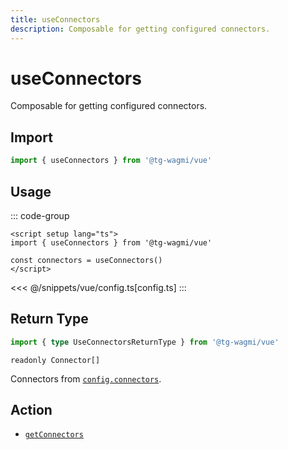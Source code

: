 ```yaml
---
title: useConnectors
description: Composable for getting configured connectors.
---
```


# useConnectors

Composable for getting configured connectors.

## Import

```ts
import { useConnectors } from '@tg-wagmi/vue'
```

## Usage

::: code-group
```vue [index.vue]
<script setup lang="ts">
import { useConnectors } from '@tg-wagmi/vue'

const connectors = useConnectors()
</script>
```
<<< @/snippets/vue/config.ts[config.ts]
:::

## Return Type

```ts
import { type UseConnectorsReturnType } from '@tg-wagmi/vue'
```

`readonly Connector[]`

Connectors from [`config.connectors`](/vue/api/createConfig#connectors-1).

## Action

- [`getConnectors`](/core/api/actions/getConnectors)
